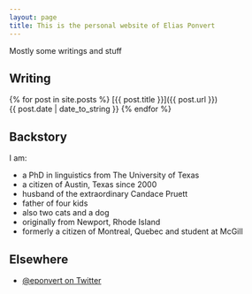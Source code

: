 ```yaml
---
layout: page
title: This is the personal website of Elias Ponvert
---
```


Mostly some writings and stuff

## Writing

{% for post in site.posts %}
[{{ post.title }}]({{ post.url }})<br>{{ post.date | date_to_string }}
{% endfor %}

## Backstory

I am:
* a PhD in linguistics from The University of Texas
* a citizen of Austin, Texas since 2000
* husband of the extraordinary Candace Pruett
* father of four kids
* also two cats and a dog
* originally from Newport, Rhode Island
* formerly a citizen of Montreal, Quebec and student at McGill

## Elsewhere

* [@eponvert on Twitter](https://twitter.com/eponvert)
